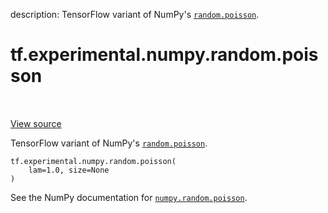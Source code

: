 description: TensorFlow variant of NumPy's <a href="../../../../tf/random/poisson.md"><code>random.poisson</code></a>.

<div itemscope itemtype="http://developers.google.com/ReferenceObject">
<meta itemprop="name" content="tf.experimental.numpy.random.poisson" />
<meta itemprop="path" content="Stable" />
</div>

# tf.experimental.numpy.random.poisson

<!-- Insert buttons and diff -->

<table class="tfo-notebook-buttons tfo-api nocontent" align="left">

</table>

<a target="_blank" class="external" href="/code/stable/tensorflow/python/ops/numpy_ops/np_random.py">View source</a>



TensorFlow variant of NumPy's <a href="../../../../tf/random/poisson.md"><code>random.poisson</code></a>.


<pre class="devsite-click-to-copy prettyprint lang-py tfo-signature-link">
<code>tf.experimental.numpy.random.poisson(
    lam=1.0, size=None
)
</code></pre>



<!-- Placeholder for "Used in" -->

See the NumPy documentation for [`numpy.random.poisson`](https://numpy.org/doc/stable/reference/generated/numpy.random.poisson.html).